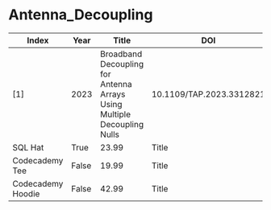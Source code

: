 # Antenna_Decoupling
| Index             |   Year   | Title |  DOI  |  Link  |
| - | - | - | - | - |
| [1]               |   2023   | Broadband Decoupling for Antenna Arrays Using Multiple Decoupling Nulls | 10.1109/TAP.2023.3312821 |这是一个链接 [Markdown语法](https://github.com/kaiifu/Antenna_Decoupling/tree/main/Decoupling_Null)。 |
| SQL Hat           |   True   | 23.99 | Title |
| Codecademy Tee    |  False   | 19.99 | Title |
| Codecademy Hoodie |  False   | 42.99 | Title |

